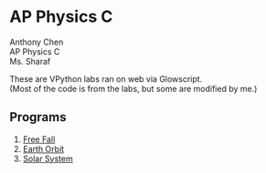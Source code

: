 # AP Physics C

Anthony Chen\
AP Physics C\
Ms. Sharaf

These are VPython labs ran on web via Glowscript.\
(Most of the code is from the labs, but some are modified by me.)

## Programs

1. [Free Fall](https://glowscript.org/#/user/achen45/folder/MyPrograms/program/freefall)
2. [Earth Orbit](https://glowscript.org/#/user/achen45/folder/MyPrograms/program/EarthOrbitAnthonyChen)
3. [Solar System](https://glowscript.org/#/user/achen45/folder/MyPrograms/program/OrbitsLabAnthonyChenPart3)
